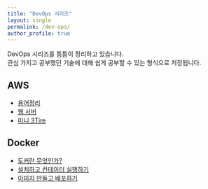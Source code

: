 ```yaml
---
title: "DevOps 시리즈"
layout: single
permalink: /dev-ops/
author_profile: true
---
```

DevOps 시리즈를 틈틈이 정리하고 있습니다.  
관심 가지고 공부했던 기술에 대해 쉽게 공부할 수 있는 형식으로 저장됩니다.

## AWS
- [용어정리](/devops/devops_1)
- [웹 서버](/devops/devops_2)
- [미니 3Tire](/devops/devops_3)

## Docker
- [도커란 무엇인가?](/devops/devops_?)
- [설치하고 컨테이터 실행하기](/devops/devops_?)
- [이미지 만들고 배포하기](/devops/devops_?)

